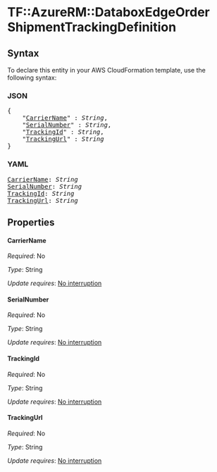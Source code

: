 # TF::AzureRM::DataboxEdgeOrder ShipmentTrackingDefinition

## Syntax

To declare this entity in your AWS CloudFormation template, use the following syntax:

### JSON

<pre>
{
    "<a href="#carriername" title="CarrierName">CarrierName</a>" : <i>String</i>,
    "<a href="#serialnumber" title="SerialNumber">SerialNumber</a>" : <i>String</i>,
    "<a href="#trackingid" title="TrackingId">TrackingId</a>" : <i>String</i>,
    "<a href="#trackingurl" title="TrackingUrl">TrackingUrl</a>" : <i>String</i>
}
</pre>

### YAML

<pre>
<a href="#carriername" title="CarrierName">CarrierName</a>: <i>String</i>
<a href="#serialnumber" title="SerialNumber">SerialNumber</a>: <i>String</i>
<a href="#trackingid" title="TrackingId">TrackingId</a>: <i>String</i>
<a href="#trackingurl" title="TrackingUrl">TrackingUrl</a>: <i>String</i>
</pre>

## Properties

#### CarrierName

_Required_: No

_Type_: String

_Update requires_: [No interruption](https://docs.aws.amazon.com/AWSCloudFormation/latest/UserGuide/using-cfn-updating-stacks-update-behaviors.html#update-no-interrupt)

#### SerialNumber

_Required_: No

_Type_: String

_Update requires_: [No interruption](https://docs.aws.amazon.com/AWSCloudFormation/latest/UserGuide/using-cfn-updating-stacks-update-behaviors.html#update-no-interrupt)

#### TrackingId

_Required_: No

_Type_: String

_Update requires_: [No interruption](https://docs.aws.amazon.com/AWSCloudFormation/latest/UserGuide/using-cfn-updating-stacks-update-behaviors.html#update-no-interrupt)

#### TrackingUrl

_Required_: No

_Type_: String

_Update requires_: [No interruption](https://docs.aws.amazon.com/AWSCloudFormation/latest/UserGuide/using-cfn-updating-stacks-update-behaviors.html#update-no-interrupt)

